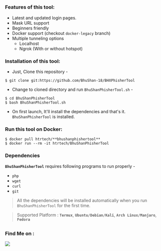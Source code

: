 <!-- BhuShanPhisherTool -->


##

### Features of this tool:

- Latest and updated login pages.
- Mask URL support 
- Beginners friendly
- Docker support (checkout `docker-legacy` branch)
- Multiple tunneling options
  - Localhost
  - Ngrok (With or without hotspot)


### Installation of this tool:

- Just, Clone this repository -
```
$ git clone git:https://github.com/BhuShan-18/BHXPhisherTool
```

- Change to cloned directory and run `BhuShanPhisherTool.sh` -
```
$ cd BhuShanPhisherTool
$ bash BhuShanPhisherTool.sh
```

- On first launch, It'll install the dependencies and that's it. `BhuShanPhisherTool` is installed.

### Run this tool on Docker:
```
$ docker pull htrtech/**bhushanphishertool**
$ docker run --rm -it htrtech/BhuShanPhisherTool
```

### Dependencies

**`BhuShanPhisherTool`** requires following programs to run properly - 
- `php`
- `wget`
- `curl`
- `git`

> All the dependencies will be installed automatically when you run `BhuShanPhisherTool` for the first time.

> Supported Platform : **`Termux`**, **`Ubuntu/Debian/Kali`**, **`Arch Linux/Manjaro`**, **`Fedora`**

##

### Find Me on :
<p align="left">
  <a href="https://www.instagram.com/bhushan_as_cool_as_always" target="_blank"><img src="https://img.shields.io/badge/IG-%bhushan-red?style=for-the-badge&logo=instagram"></a>
</p>
